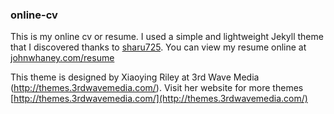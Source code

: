 ### **online-cv**

This is my online cv or resume. I used a simple and lightweight Jekyll theme that I discovered thanks to [sharu725](https://github.com/sharu725/online-cv). You can view my resume online at [johnwhaney.com/resume](http://johnwhaney.com/resume)

This theme is designed by Xiaoying Riley at 3rd Wave Media (http://themes.3rdwavemedia.com/). Visit her website for more themes [http://themes.3rdwavemedia.com/](http://themes.3rdwavemedia.com/)
